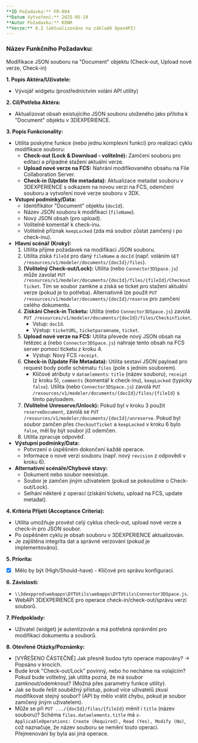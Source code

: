 ```yaml
---
**ID Požadavku:** FR-004
**Datum Vytvoření:** 2025-05-10
**Autor Požadavku:** KONR
**Verze:** 0.2 (aktualizováno na základě OpenAPI)
---
```


### Název Funkčního Požadavku:
Modifikace JSON souboru na "Document" objektu (Check-out, Upload nové verze, Check-in)

**1. Popis Aktéra/Uživatele:**
   - Vývojář widgetu (prostřednictvím volání API utility)

**2. Cíl/Potřeba Aktéra:**
   - Aktualizovat obsah existujícího JSON souboru uloženého jako příloha k "Document" objektu v 3DEXPERIENCE.

**3. Popis Funkcionality:**
   - Utilita poskytne funkce (nebo jednu komplexní funkci) pro realizaci cyklu modifikace souboru:
     - **Check-out (Lock & Download - volitelné):** Zamčení souboru pro editaci a případné stažení aktuální verze.
     - **Upload nové verze na FCS:** Nahrání modifikovaného obsahu na File Collaboration Server.
     - **Check-in (Update file metadata):** Aktualizace metadat souboru v 3DEXPERIENCE s odkazem na novou verzi na FCS, odemčení souboru a vytvoření nové verze souboru v 3DX.
   - **Vstupní podmínky/Data:**
     - Identifikátor "Document" objektu (`docId`).
     - Název JSON souboru k modifikaci (`fileName`).
     - Nový JSON obsah (pro upload).
     - Volitelně komentář k check-inu.
     - Volitelně příznak `keepLocked` (zda má soubor zůstat zamčený i po check-inu).
   - **Hlavní scénář (Kroky):**
     1. Utilita přijme požadavek na modifikaci JSON souboru.
     2. Utilita získá `fileId` pro daný `fileName` a `docId` (např. voláním `GET /resources/v1/modeler/documents/{docId}/files`).
     3. **(Volitelný Check-out/Lock):** Utilita (nebo `Connector3DSpace.js`) může zavolat `PUT /resources/v1/modeler/documents/{docId}/files/{fileId}/CheckoutTicket`. Tím se soubor zamkne a získá se ticket pro stažení aktuální verze (pokud je to potřeba). Alternativně lze použít `PUT /resources/v1/modeler/documents/{docId}/reserve` pro zamčení celého dokumentu.
     4. **Získání Check-in Ticketu:** Utilita (nebo `Connector3DSpace.js`) zavolá `PUT /resources/v1/modeler/documents/{docId}/files/CheckinTicket`.
        - Vstup: `docId`.
        - Výstup: `ticketURL`, `ticketparamname`, `ticket`.
     5. **Upload nové verze na FCS:** Utilita převede nový JSON obsah na řetězec a (nebo `Connector3DSpace.js`) nahraje tento obsah na FCS server pomocí ticketu z kroku 4.
        - Výstup: Nový FCS `receipt`.
     6. **Check-in (Update File Metadata):** Utilita sestaví JSON payload pro request body podle schématu `files` (pole s jedním souborem).
        - Klíčové atributy v `dataelements`: `title` (název souboru), `receipt` (z kroku 5), `comments` (komentář k check-inu), `keepLocked` (typicky `false`).
        Utilita (nebo `Connector3DSpace.js`) zavolá `PUT /resources/v1/modeler/documents/{docId}/files/{fileId}` s tímto payloadem.
     7. **(Volitelné Unreserve/Unlock):** Pokud byl v kroku 3 použit `reserveDocument`, zavolá se `PUT /resources/v1/modeler/documents/{docId}/unreserve`. Pokud byl soubor zamčen přes `CheckoutTicket` a `keepLocked` v kroku 6 bylo `false`, měl by být soubor již odemčen.
     8. Utilita zpracuje odpověď.
   - **Výstupní podmínky/Data:**
     - Potvrzení o úspěšném dokončení každé operace.
     - Informace o nové verzi souboru (např. nový `revision` z odpovědi v kroku 6).
   - **Alternativní scénáře/Chybové stavy:**
     - Dokument nebo soubor neexistuje.
     - Soubor je zamčen jiným uživatelem (pokud se pokoušíme o Check-out/Lock).
     - Selhání některé z operací (získání ticketu, upload na FCS, update metadat).

**4. Kritéria Přijetí (Acceptance Criteria):**
   - Utilita umožňuje provést celý cyklus check-out, upload nové verze a check-in pro JSON soubor.
   - Po úspěšném cyklu je obsah souboru v 3DEXPERIENCE aktualizován.
   - Je zajištěna integrita dat a správné verzování (pokud je implementováno).

**5. Priorita:**
   - [X] Mělo by být (High/Should-have) - Klíčové pro správu konfigurací.

**6. Závislosti:**
   - `\\3dexpprod\webapps\DYTUtils\webapps\DYTUtils\Connector3DSpace.js`.
   - WebAPI 3DEXPERIENCE pro operace check-in/check-out/správu verzí souborů.

**7. Předpoklady:**
   - Uživatel (widget) je autentizován a má potřebná oprávnění pro modifikaci dokumentu a souborů.

**8. Otevřené Otázky/Poznámky:**
   - [VYŘEŠENO ČÁSTEČNĚ] Jak přesně budou tyto operace mapovány? -> Popsáno v krocích.
   - Bude krok "Check-out/Lock" povinný, nebo ho necháme na volajícím? Pokud bude volitelný, jak utilita pozná, že má soubor zamknout/odemknout? (Možná přes parametry funkce utility).
   - Jak se bude řešit souběžný přístup, pokud více uživatelů zkusí modifikovat stejný soubor? (API by mělo vrátit chybu, pokud je soubor zamčený jiným uživatelem).
   - Může se při `PUT .../{docId}/files/{fileId}` měnit i `title` (název souboru)? Schéma `files.dataelements.title` má `x-ApplicableOperations: Create (Required), Read (Yes), Modify (No)`, což naznačuje, že název souboru se nemění touto operací. Přejmenování by byla asi jiná operace.
